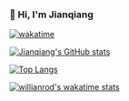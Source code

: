 ### 🦉 Hi, I'm Jianqiang

[![wakatime](https://wakatime.com/badge/user/2c94f7c4-a51b-4008-a5f9-9afefa40e27f.svg)](https://wakatime.com/@Jianqiang)

[![Jianqiang's GitHub stats](https://github-readme-stats.vercel.app/api?username=JianqiangDing&hide_title=true&count_private=true&theme=transparent&show_icons=true)](https://github.com/JianqiangDing)

[![Top Langs](https://github-readme-stats.vercel.app/api/top-langs/?username=JianqiangDing&layout=compact&hide_title=true&count_private=true&theme=transparent&show_icons=true)](https://github.com/JianqiangDing)

[![willianrod's wakatime stats](https://github-readme-stats.vercel.app/api/wakatime?username=Jianqiang&layout=compact&v=2)](https://wakatime.com/@Jianqiang)

<!--
**JianqiangDing/JianqiangDing** is a ✨ _special_ ✨ repository because its `README.md` (this file) appears on your GitHub profile.

Here are some ideas to get you started:

- 🔭 I’m currently working on ...
- 🌱 I’m currently learning ...
- 👯 I’m looking to collaborate on ...
- 🤔 I’m looking for help with ...
- 💬 Ask me about ...
- 📫 How to reach me: ...
- 😄 Pronouns: ...
- ⚡ Fun fact: ...
-->
